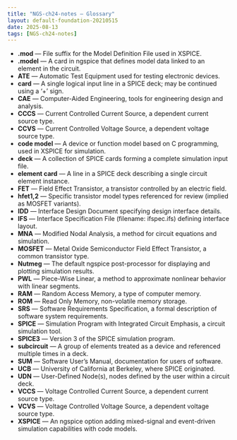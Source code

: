 ```yaml
---
title: "NGS-ch24-notes — Glossary"
layout: default-foundation-20210515
date: 2025-08-13
tags: [NGS-ch24-notes]
---
```


- **.mod** — File suffix for the Model Definition File used in XSPICE.  
- **.model** — A card in ngspice that defines model data linked to an element in the circuit.  
- **ATE** — Automatic Test Equipment used for testing electronic devices.  
- **card** — A single logical input line in a SPICE deck; may be continued using a ‘+’ sign.  
- **CAE** — Computer-Aided Engineering, tools for engineering design and analysis.  
- **CCCS** — Current Controlled Current Source, a dependent current source type.  
- **CCVS** — Current Controlled Voltage Source, a dependent voltage source type.  
- **code model** — A device or function model based on C programming, used in XSPICE for simulation.  
- **deck** — A collection of SPICE cards forming a complete simulation input file.  
- **element card** — A line in a SPICE deck describing a single circuit element instance.  
- **FET** — Field Effect Transistor, a transistor controlled by an electric field.  
- **hfet1,2** — Specific transistor model types referenced for review (implied as MOSFET variants).  
- **IDD** — Interface Design Document specifying design interface details.  
- **IFS** — Interface Specification File (filename: ifspec.ifs) defining interface layout.  
- **MNA** — Modified Nodal Analysis, a method for circuit equations and simulation.  
- **MOSFET** — Metal Oxide Semiconductor Field Effect Transistor, a common transistor type.  
- **Nutmeg** — The default ngspice post-processor for displaying and plotting simulation results.  
- **PWL** — Piece-Wise Linear, a method to approximate nonlinear behavior with linear segments.  
- **RAM** — Random Access Memory, a type of computer memory.  
- **ROM** — Read Only Memory, non-volatile memory storage.  
- **SRS** — Software Requirements Specification, a formal description of software system requirements.  
- **SPICE** — Simulation Program with Integrated Circuit Emphasis, a circuit simulation tool.  
- **SPICE3** — Version 3 of the SPICE simulation program.  
- **subcircuit** — A group of elements treated as a device and referenced multiple times in a deck.  
- **SUM** — Software User’s Manual, documentation for users of software.  
- **UCB** — University of California at Berkeley, where SPICE originated.  
- **UDN** — User-Defined Node(s), nodes defined by the user within a circuit deck.  
- **VCCS** — Voltage Controlled Current Source, a dependent current source type.  
- **VCVS** — Voltage Controlled Voltage Source, a dependent voltage source type.  
- **XSPICE** — An ngspice option adding mixed-signal and event-driven simulation capabilities with code models.
